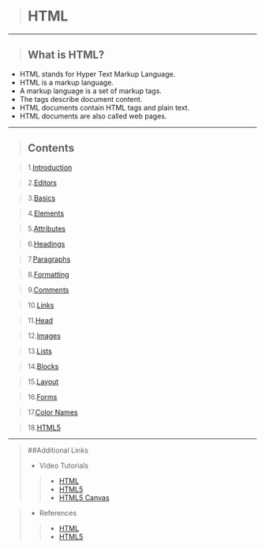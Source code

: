
># HTML 

***

>## What is HTML? 

- HTML stands for Hyper Text Markup Language.
- HTML is a markup language.
- A markup language is a set of markup tags.
- The tags describe document content.
- HTML documents contain HTML tags and plain text.
- HTML documents are also called web pages.

----

>## Contents


>1.[Introduction](http://www.w3schools.com/html/html_intro.asp)

>2.[Editors](http://www.w3schools.com/html/html_editors.asp)

>3.[Basics](http://www.w3schools.com/html/html_basic.asp)

>4.[Elements](http://www.w3schools.com/html/html_elements.asp)

>5.[Attributes](http://www.w3schools.com/html/html_attributes.asp)

>6.[Headings](http://www.w3schools.com/html/html_headings.asp)

>7.[Paragraphs](http://www.w3schools.com/html/html_paragraphs.asp)

>8.[Formatting](http://www.w3schools.com/html/html_formatting.asp)

>9.[Comments](http://www.w3schools.com/html/html_comments.asp)

>10.[Links](http://www.w3schools.com/html/html_links.asp)

>11.[Head](http://www.w3schools.com/html/html_head.asp)

>12.[Images](http://www.w3schools.com/html/html_images.asp)

>13.[Lists](http://www.w3schools.com/html/html_lists.asp)

>14.[Blocks](http://www.w3schools.com/html/html_blocks.)

>15.[Layout](http://www.w3schools.com/html/html_layout.asp)

>16.[Forms](http://www.w3schools.com/html/html_forms.asp)

>17.[Color Names](http://www.w3schools.com/html/html_colornames.asp)

>18.[HTML5](http://www.w3schools.com/html/html5_intro.asp)


---


>##Additional Links
>- Video Tutorials
>>- [HTML](https://buckysroom.org/videos.php?cat=40)
>>- [HTML5](https://buckysroom.org/videos.php?cat=43)
>>- [HTML5 Canvas](https://buckysroom.org/videos.php?cat=81)


>- References
>>- [HTML](http://en.wikipedia.org/wiki/HTML)
>>- [HTML5](http://www.html5rocks.com/en/)







